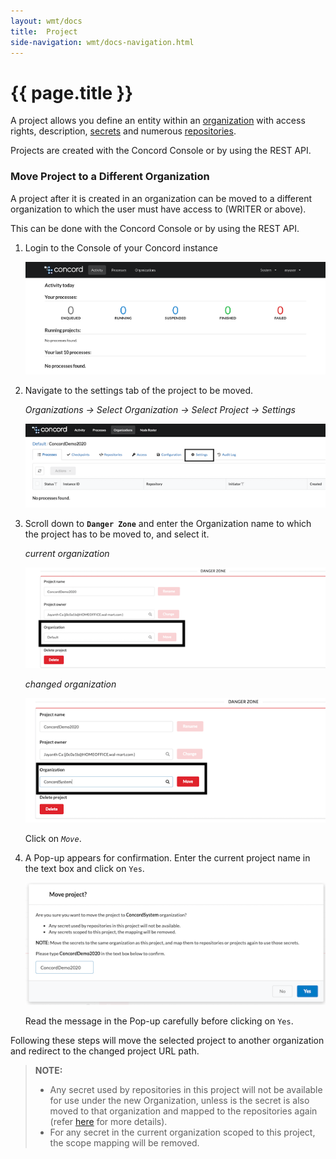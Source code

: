 ```yaml
---
layout: wmt/docs
title:  Project
side-navigation: wmt/docs-navigation.html
---
```


# {{ page.title }} 

A project allows you define an entity within an
[organization](./organization.html) with access rights, description,
[secrets](./secret.html) and numerous [repositories](./repository.html).

Projects are created with the Concord Console or by using the REST API.

### Move Project to a Different Organization

A project after it is created in an organization can be moved to a different
organization to which the user must have access to (WRITER or above).

This can be done with the Concord Console or by using the REST API.

1. Login to the Console of your Concord instance

    ![Homepage](/assets/img/screenshots/initial-view.png)

2. Navigate to the settings tab of the project to be moved.

    _Organizations -> Select Organization -> Select Project -> Settings_

    ![ProjectSettings](/assets/img/screenshots/project-view.png)

3. Scroll down to **`Danger Zone`** and enter the Organization name to which
   the project has to be moved to, and select it.

    _current organization_

    ![DangerZoneInitial](/assets/img/screenshots/project-danger-zone-initial.png)

    _changed organization_

    ![DangerZoneChangedOrg](/assets/img/screenshots/project-danger-zone-org-change.png)

    Click on *`Move`*.

4. A Pop-up appears for confirmation. Enter the current project name in
   the text box and click on `Yes`.

   ![OrgChangePopUp](/assets/img/screenshots/move-project-popup.png)

   Read the message in the Pop-up carefully before clicking on `Yes`.

Following these steps will move the selected project to another organization
and redirect to the changed project URL path.

> **NOTE:**
> * Any secret used by repositories in this project will not be available for
> use under the new Organization, unless is the secret is also moved to that
> organization and mapped to the repositories again (refer
> [here](./secret.html#move-secret-to-a-different-organization) for more
> details).
> * For any secret in the current organization scoped to this project,
> the scope mapping will be removed.
